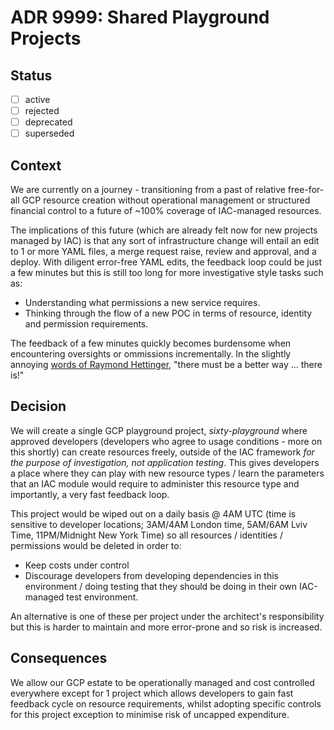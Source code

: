 <!-- File format adr/adr-0000-project-keyword-YYYY-MM-DD.md -->

# ADR 9999: Shared Playground Projects

## Status

- [ ] active
- [ ] rejected
- [ ] deprecated
- [ ] superseded

## Context

We are currently on a journey - transitioning from a past of relative free-for-all GCP resource creation without operational management or structured financial control to a future of ~100% coverage of IAC-managed resources.

The implications of this future (which are already felt now for new projects managed by IAC) is that any sort of infrastructure change will entail an edit to 1 or more YAML files, a merge request raise, review and approval, and a deploy. With diligent error-free YAML edits, the feedback loop could be just a few minutes but this is still too long for more investigative style tasks such as:
- Understanding what permissions a new service requires.
- Thinking through the flow of a new POC in terms of resource, identity and permission requirements.

The feedback of a few minutes quickly becomes burdensome when encountering oversights or ommissions incrementally. In the slightly annoying [words of Raymond Hettinger](https://www.reddit.com/r/Python/comments/84ocgt/5_best_speeches_of_mr_raymond_hettinger/dvs30ji/), "there must be a better way ... there is!"

## Decision

We will create a single GCP playground project, *sixty-playground* where approved developers (developers who agree to usage conditions - more on this shortly) can create resources freely, outside of the IAC framework *for the purpose of investigation, not application testing*. This gives developers a place where they can play with new resource types / learn the parameters that an IAC module would require to administer this resource type and importantly, a very fast feedback loop.

This project would be wiped out on a daily basis @ 4AM UTC (time is sensitive to developer locations; 3AM/4AM London time, 5AM/6AM Lviv Time, 11PM/Midnight New York Time) so all resources / identities / permissions would be deleted in order to:
- Keep costs under control
- Discourage developers from developing dependencies in this environment / doing testing that they should be doing in their own IAC-managed test environment.

An alternative is one of these per project under the architect's responsibility but this is harder to maintain and more error-prone and so risk is increased.

## Consequences

We allow our GCP estate to be operationally managed and cost controlled everywhere except for 1 project which allows developers to gain fast feedback cycle on resource requirements, whilst adopting specific controls for this project exception to minimise risk of uncapped expenditure.
